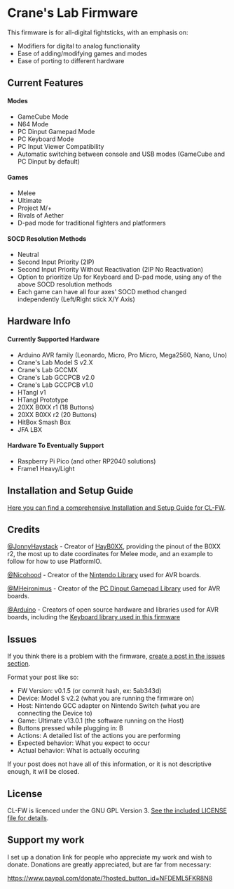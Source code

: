 # Crane's Lab Firmware

This firmware is for all-digital fightsticks, with an emphasis on:

* Modifiers for digital to analog functionality
* Ease of adding/modifying games and modes
* Ease of porting to different hardware

## Current Features
#### Modes
* GameCube Mode
* N64 Mode
* PC Dinput Gamepad Mode
* PC Keyboard Mode
* PC Input Viewer Compatibility
* Automatic switching between console and USB modes (GameCube and PC Dinput by default)

#### Games
* Melee
* Ultimate
* Project M/+
* Rivals of Aether
* D-pad mode for traditional fighters and platformers

#### SOCD Resolution Methods
* Neutral
* Second Input Priority (2IP)
* Second Input Priority Without Reactivation (2IP No Reactivation)
* Option to prioritize Up for Keyboard and D-pad mode, using any of the above SOCD resolution methods
* Each game can have all four axes' SOCD method changed independently (Left/Right stick X/Y Axis)

## Hardware Info
#### Currently Supported Hardware
* Arduino AVR family (Leonardo, Micro, Pro Micro, Mega2560, Nano, Uno)
* Crane's Lab Model S v2.X
* Crane's Lab GCCMX
* Crane's Lab GCCPCB v2.0
* Crane's Lab GCCPCB v1.0
* HTangl v1
* HTangl Prototype
* 20XX B0XX r1 (18 Buttons)
* 20XX B0XX r2 (20 Buttons)
* HitBox Smash Box
* JFA LBX

#### Hardware To Eventually Support
* Raspberry Pi Pico (and other RP2040 solutions)
* Frame1 Heavy/Light

## Installation and Setup Guide
[Here you can find a comprehensive Installation and Setup Guide for CL-FW](https://github.com/Crane1195/CL-FW/blob/main/setup/README.md).

## Credits
[@JonnyHaystack](https://github.com/JonnyHaystack) - Creator of [HayB0XX](https://github.com/JonnyHaystack/HayB0XX), providing the pinout of the B0XX r2, the most up to date coordinates for Melee mode, and an example to follow for how to use PlatformIO.

[@Nicohood](https://github.com/NicoHood/Nintendo) - Creator of the [Nintendo Library](https://github.com/NicoHood/Nintendo) used for AVR boards.

[@MHeironimus](https://github.com/MHeironimus) - Creator of the [PC Dinput Gamepad Library](https://github.com/MHeironimus/ArduinoJoystickLibrary) used for AVR boards.

[@Arduino](https://github.com/Arduino) - Creators of open source hardware and libraries used for AVR boards, including the [Keyboard library used in this firmware](https://github.com/arduino-libraries/Keyboard)

## Issues
If you think there is a problem with the firmware, [create a post in the issues section](https://github.com/Crane1195/CL-FW/issues).

Format your post like so:

* FW Version: v0.1.5 (or commit hash, ex: 5ab343d)
* Device: Model S v2.2 (what you are running the firmware on)
* Host: Nintendo GCC adapter on Nintendo Switch (what you are connecting the Device to)
* Game: Ultimate v13.0.1 (the software running on the Host)
* Buttons pressed while plugging in: B
* Actions: A detailed list of the actions you are performing
* Expected behavior: What you expect to occur
* Actual behavior: What is actually occuring

If your post does not have all of this information, or it is not descriptive enough, it will be closed.

## License
CL-FW is licenced under the GNU GPL Version 3. [See the included LICENSE file for details](https://github.com/Crane1195/CL-FW/blob/main/LICENSE).

## Support my work
I set up a donation link for people who appreciate my work and wish to donate. Donations are greatly appreciated, but are far from necessary:

https://www.paypal.com/donate/?hosted_button_id=NFDEML5FKR8N8
